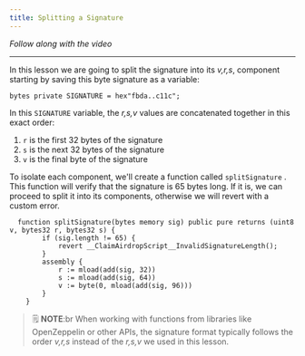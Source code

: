 ```yaml
---
title: Splitting a Signature
---
```


_Follow along with the video_

---

In this lesson we are going to split the signature into its _v,r,s_, component starting by saving this byte signature as a variable:

```solidity
bytes private SIGNATURE = hex"fbda..c11c";
```

In this `SIGNATURE` variable, the _r,s,v_ values are concatenated together in this exact order:

1. `r` is the first 32 bytes of the signature
2. `s` is the next 32 bytes of the signature
3. `v` is the final byte of the signature

To isolate each component, we'll create a function called `splitSignature` . This function will verify that the signature is 65 bytes long. If it is, we can proceed to split it into its components, otherwise we will revert with a custom error.

```solidity
  function splitSignature(bytes memory sig) public pure returns (uint8 v, bytes32 r, bytes32 s) {
        if (sig.length != 65) {
            revert __ClaimAirdropScript__InvalidSignatureLength();
        }
        assembly {
            r := mload(add(sig, 32))
            s := mload(add(sig, 64))
            v := byte(0, mload(add(sig, 96)))
        }
    }
```

> 🗒️ **NOTE**:br
> When working with functions from libraries like OpenZeppelin or other APIs, the signature format typically follows the order _v,r,s_ instead of the _r,s,v_ we used in this lesson.
